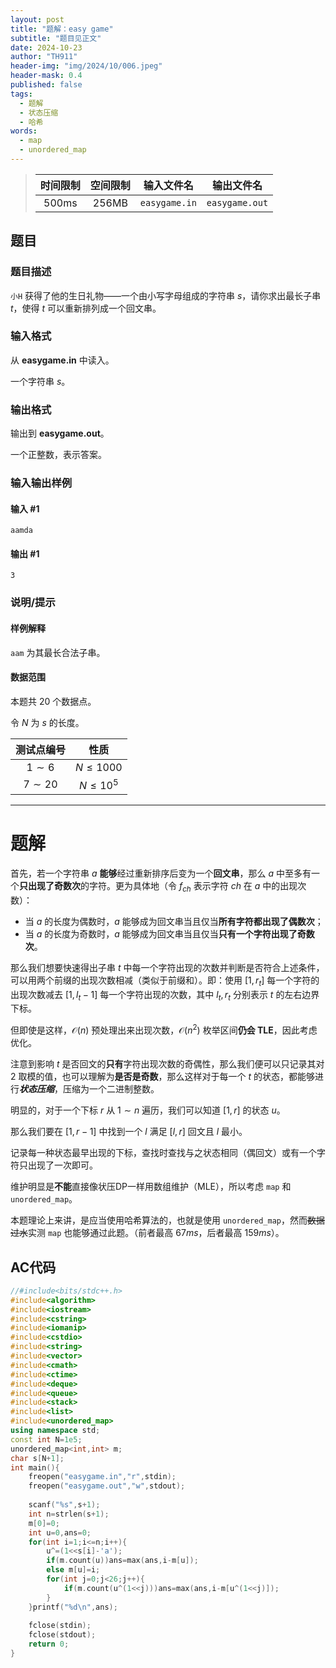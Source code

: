 ```yaml
---
layout: post
title: "题解：easy game"
subtitle: "题目见正文"
date: 2024-10-23
author: "TH911"
header-img: "img/2024/10/006.jpeg"
header-mask: 0.4
published: false
tags:
  - 题解
  - 状态压缩
  - 哈希
words:
  - map
  - unordered_map
---
```


> |    时间限制    |    空间限制    |  输入文件名   |   输出文件名   |
>| :------------: | :------------: | :-----------: | :------------: |
> | $\text{500ms}$ | $\text{256MB}$ | `easygame.in` | `easygame.out` |

## 题目

### 题目描述

`小H` 获得了他的生日礼物——一个由小写字母组成的字符串 $s$，请你求出最长子串 $t$，使得 $t$ 可以重新排列成一个回文串。

### 输入格式

从 **easygame.in** 中读入。

一个字符串 $s$。

### 输出格式

输出到 **easygame.out**。

一个正整数，表示答案。

### 输入输出样例

#### 输入 #1

```
aamda
```

#### 输出 #1

```
3
```

### 说明/提示

#### 样例解释

`aam` 为其最长合法子串。

#### 数据范围

本题共 $20$ 个数据点。

令 $N$ 为 $s$ 的长度。

| 测试点编号 |    性质     |
| :--------: | :---------: |
| $1\sim 6$  | $N\leq1000$ |
| $7\sim20$  | $N\leq10^5$ |

***

# 题解

首先，若一个字符串 $a$ **能够**经过重新排序后变为一个**回文串**，那么 $a$ 中至多有一个**只出现了奇数次**的字符。更为具体地（令 $f_{ch}$ 表示字符 $ch$ 在 $a$ 中的出现次数）：

* 当 $a$ 的长度为偶数时，$a$ 能够成为回文串当且仅当**所有字符都出现了偶数次**；
* 当 $a$ 的长度为奇数时，$a$ 能够成为回文串当且仅当**只有一个字符出现了奇数次**。

那么我们想要快速得出子串 $t$ 中每一个字符出现的次数并判断是否符合上述条件，可以用两个前缀的出现次数相减（类似于前缀和）。即：使用 $[1,r_t]$ 每一个字符的出现次数减去 $[1,l_t-1]$ 每一个字符出现的次数，其中 $l_t,r_t$ 分别表示 $t$ 的左右边界下标。

但即使是这样，$\mathcal O(n)$ 预处理出来出现次数，$\mathcal O(n^2)$ 枚举区间**仍会 $\text{TLE}$**，因此考虑优化。

注意到影响 $t$ 是否回文的**只有**字符出现次数的奇偶性，那么我们便可以只记录其对 $2$ 取模的值，也可以理解为**是否是奇数**，那么这样对于每一个 $t$ 的状态，都能够进行***状态压缩***，压缩为一个二进制整数。

明显的，对于一个下标 $r$ 从 $1\sim n$ 遍历，我们可以知道 $[1,r]$ 的状态 $u$。

那么我们要在 $[1,r-1]$ 中找到一个 $l$ 满足 $[l,r]$ 回文且 $l$ 最小。

记录每一种状态最早出现的下标，查找时查找与之状态相同（偶回文）或有一个字符只出现了一次即可。

维护明显是**不能**直接像状压DP一样用数组维护（$\text{MLE}$），所以考虑 `map` 和 `unordered_map`。

本题理论上来讲，是应当使用哈希算法的，也就是使用 `unordered_map`，然而~~数据过水~~实测 `map` 也能够通过此题。（前者最高 $67ms$，后者最高 $159ms$）。

## AC代码

```cpp
//#include<bits/stdc++.h>
#include<algorithm> 
#include<iostream>
#include<cstring>
#include<iomanip>
#include<cstdio>
#include<string>
#include<vector>
#include<cmath>
#include<ctime>
#include<deque>
#include<queue>
#include<stack>
#include<list>
#include<unordered_map>
using namespace std;
const int N=1e5;
unordered_map<int,int> m;
char s[N+1];
int main(){
	freopen("easygame.in","r",stdin);
	freopen("easygame.out","w",stdout);
	
	scanf("%s",s+1);
	int n=strlen(s+1);
	m[0]=0;
	int u=0,ans=0;
	for(int i=1;i<=n;i++){
		u^=(1<<s[i]-'a');
		if(m.count(u))ans=max(ans,i-m[u]);
		else m[u]=i;
		for(int j=0;j<26;j++){
			if(m.count(u^(1<<j)))ans=max(ans,i-m[u^(1<<j)]);
		}
	}printf("%d\n",ans);
	
	fclose(stdin); 
	fclose(stdout);
	return 0;
}
```

